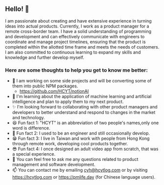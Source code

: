 ## Hello! 👋
I am passionate about creating and have extensive experience in turning ideas into actual products. Currently, I work as a product manager for a remote cross-border team. I have a solid understanding of programming and development and can effectively communicate with engineers to coordinate and manage project timelines, ensuring that the product is completed within the allotted time frame and meets the needs of customers. I am also committed to continuous learning to expand my skills and knowledge and further develop myself.

### Here are some thoughts to help you get to know me better:

- 🔭 I am working on some side projects and will be converting some of them into public NPM packages.
  - https://github.com/HCYT/notionAI 
- 🌱 I'm learning about the application of machine learning and artificial intelligence and plan to apply them to my next product.
- ✨ I'm looking forward to collaborating with other product managers and developers to better understand and respond to changes in the market and technology.
- 😆 Fun fact 1: "HCYT" is an abbreviation of two people's names,only one word is difference.
- 🧐 Fun fact 2: I used to be an engineer and still occasionally develop.
- 😁 Fun fact 3: I live in Taiwan and work with people from Hong Kong through remote work, developing cool products together.
- 😎 Fun fact 4: I once designed an adult video app from scratch, that was a special experience.
- 💬 You can feel free to ask me any questions related to product management and software development.
- 📫 You can contact me by emailing cyh@hcytlog.com or by visiting https://hcytlog.com or https://pmlife.day (for Chinese language users).
